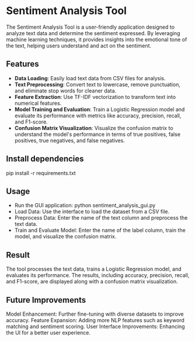 # Sentiment Analysis Tool

The Sentiment Analysis Tool is a user-friendly application designed to analyze text data and determine the sentiment expressed. By leveraging machine learning techniques, it provides insights into the emotional tone of the text, helping users understand and act on the sentiment.

## Features

- **Data Loading**: Easily load text data from CSV files for analysis.
- **Text Preprocessing**: Convert text to lowercase, remove punctuation, and eliminate stop words for cleaner data.
- **Feature Extraction**: Use TF-IDF vectorization to transform text into numerical features.
- **Model Training and Evaluation**: Train a Logistic Regression model and evaluate its performance with metrics like accuracy, precision, recall, and F1-score.
- **Confusion Matrix Visualization**: Visualize the confusion matrix to understand the model's performance in terms of true positives, false positives, true negatives, and false negatives.

## Install dependencies

pip install -r requirements.txt

## Usage

- Run the GUI application: python sentiment_analysis_gui.py
- Load Data: Use the interface to load the dataset from a CSV file.
- Preprocess Data: Enter the name of the text column and preprocess the text data.
- Train and Evaluate Model: Enter the name of the label column, train the model, and visualize the confusion matrix.

## Result

The tool processes the text data, trains a Logistic Regression model, and evaluates its performance. The results, including accuracy, precision, recall, and F1-score, are displayed along with a confusion matrix visualization.

## Future Improvements

Model Enhancement: Further fine-tuning with diverse datasets to improve accuracy.
Feature Expansion: Adding more NLP features such as keyword matching and sentiment scoring.
User Interface Improvements: Enhancing the UI for a better user experience.





